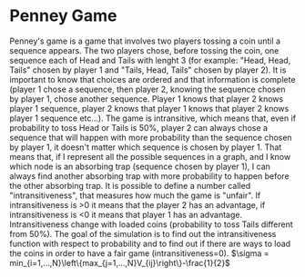 # Penney Game
Penney's game is a game that involves two players tossing a coin until a sequence appears. 
The two players chose, before tossing the coin, one sequence each of Head and Tails  with lenght 3 (for example: "Head, Head, Tails" chosen by player 1 and "Tails, Head, Tails" chosen by player 2). It is important to know that choices are ordered and that information is complete (player 1 chose a sequence, then player 2, knowing the sequence chosen by player 1, chose another sequence. Player 1 knows that player 2 knows player 1 sequence, player 2 knows that player 1 knows that player 2 knows player 1 sequence etc...). 
The game is intransitive, which means that, even if probability to toss Head or Tails is 50%, player 2 can always chose a sequence that will happen with more probability than the sequence chosen by player 1, it doesn't matter which sequence is chosen by player 1. That means that, if I represent all the possible sequences in a graph, and I know which node is an absorbing trap (sequence chosen by player 1), I can always find another absorbing trap with more probability to happen before the other absorbing trap. 
It is possible to define a number called "intransitiveness", that measures how much the game is "unfair". If intransitiveness is >0 it means that the player 2 has an advantage, if intransitiveness is <0 it means that player 1 has an advantage. Intransitiveness change with loaded coins (probability to toss Tails different from 50%). The goal of the simulation is to find out the intransitiveness function with respect to probability and to find out if there are ways to load the coins in order to have a fair game (intransitiveness=0).
$\sigma = min_{i=1,...,N}\left\{max_{j=1,...,N}V_{ij}\right\}-\frac{1}{2}$

